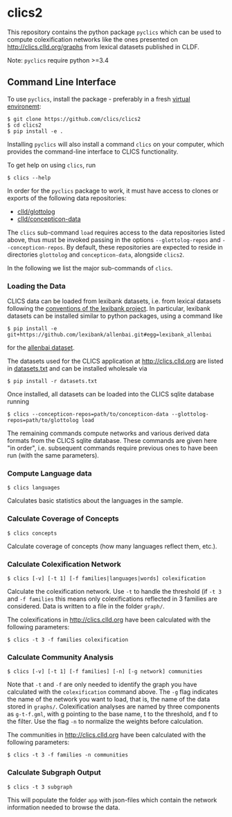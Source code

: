 # clics2

This repository contains the python package `pyclics` which can be used to compute colexification networks like
the ones presented on http://clics.clld.org/graphs from lexical datasets published in CLDF.

Note: `pyclics` require python >=3.4


## Command Line Interface

To use `pyclics`, install the package - preferably in a fresh 
[virtual environemt](http://docs.python-guide.org/en/latest/dev/virtualenvs/):

```shell
$ git clone https://github.com/clics/clics2
$ cd clics2
$ pip install -e .
```

Installing `pyclics` will also install a command `clics` on your computer, which provides the command-line interface to 
CLICS functionality.

To get help on using `clics`, run
```shell
$ clics --help
```

In order for the `pyclics` package to work, it must have access to clones or exports of the following data repositories:
- [clld/glottolog](https://github.com/clld/glottolog)
- [clld/concepticon-data](https://github.com/clld/concepticon-data)

The `clics` sub-command `load` requires access to the data repositories listed above,
thus must be invoked passing in the options `--glottolog-repos` and `--concepticon-repos`.
By default, these repositories are expected to reside in directories
`glottolog` and `concepticon-data`, alongside `clics2`.

In the following we list the major sub-commands of `clics`.


### Loading the Data

CLICS data can be loaded from lexibank datasets, i.e. from lexical datasets following the 
[conventions of the lexibank project](https://github.com/lexibank/lexibank/wiki). In particular,
lexibank datasets can be installed similar to python packages, using a command like

```shell
$ pip install -e git+https://github.com/lexibank/allenbai.git#egg=lexibank_allenbai
```

for the [allenbai dataset](https://github.com/lexibank/allenbai).

The datasets used for the CLICS application at http://clics.clld.org are listed in [datasets.txt](datasets.txt) and
can be installed wholesale via

```shell
$ pip install -r datasets.txt
```

Once installed, all datasets can be loaded into the CLICS sqlite database running

```shell
$ clics --concepticon-repos=path/to/concepticon-data --glottolog-repos=path/to/glottolog load
```

The remaining commands compute networks and various derived data formats from the CLICS sqlite database.
These commands are given here "in order", i.e. subsequent commands require previous ones to have been
run (with the same parameters).


### Compute Language data

```shell
$ clics languages
```

Calculates basic statistics about the languages in the sample.


### Calculate Coverage of Concepts

```shell
$ clics concepts
```

Calculate coverage of concepts (how many languages reflect them, etc.).


### Calculate Colexification Network

```shell
$ clics [-v] [-t 1] [-f families|languages|words] colexification
```

Calculate the colexification network. Use `-t` to handle the threshold (if `-t 3` and `-f families` this means only 
colexifications reflected in 3 families are considered. Data is written to a file in the folder `graph/`. 

The colexifications in http://clics.clld.org have been calculated with the following parameters:

```shell
$ clics -t 3 -f families colexification
```


### Calculate Community Analysis

```shell
$ clics [-v] [-t 1] [-f families] [-n] [-g network] communities
```

Note that `-t` and `-f` are only needed to identify the graph you have calculated with the `colexification` command above.
The `-g` flag indicates the name of the network you want to load, that is, the name of the data stored in `graphs/`. 
Colexification analyses are named by three components as `g-t-f.gml`, with g pointing to the base name, t to the threshold, and f to the filter. Use the flag `-n` to normalize the weights before calculation.

The communities in http://clics.clld.org have been calculated with the following parameters:

```shell
$ clics -t 3 -f families -n communities
```


### Calculate Subgraph Output

```shell
$ clics -t 3 subgraph
```

This will populate the folder `app` with json-files which contain the network information needed to browse the data. 
